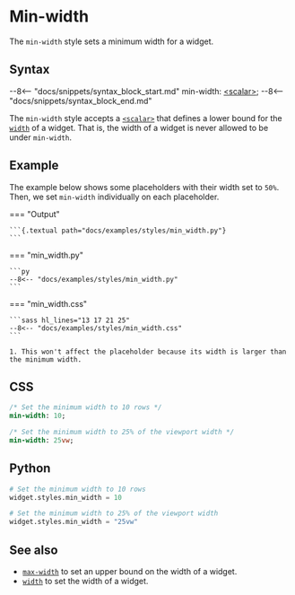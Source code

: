 # Min-width

The `min-width` style sets a minimum width for a widget.

## Syntax

--8<-- "docs/snippets/syntax_block_start.md"
min-width: <a href="../../css_types/scalar">&lt;scalar&gt;</a>;
--8<-- "docs/snippets/syntax_block_end.md"

The `min-width` style accepts a [`<scalar>`](../../css_types/scalar) that defines a lower bound for the [`width`](./width) of a widget.
That is, the width of a widget is never allowed to be under `min-width`.

## Example

The example below shows some placeholders with their width set to `50%`.
Then, we set `min-width` individually on each placeholder.

=== "Output"

    ```{.textual path="docs/examples/styles/min_width.py"}
    ```

=== "min_width.py"

    ```py
    --8<-- "docs/examples/styles/min_width.py"
    ```

=== "min_width.css"

    ```sass hl_lines="13 17 21 25"
    --8<-- "docs/examples/styles/min_width.css"
    ```

    1. This won't affect the placeholder because its width is larger than the minimum width.

## CSS

```sass
/* Set the minimum width to 10 rows */
min-width: 10;

/* Set the minimum width to 25% of the viewport width */
min-width: 25vw;
```

## Python

```python
# Set the minimum width to 10 rows
widget.styles.min_width = 10

# Set the minimum width to 25% of the viewport width
widget.styles.min_width = "25vw"
```

## See also

 - [`max-width`](./max_width.md) to set an upper bound on the width of a widget.
 - [`width`](./width.md) to set the width of a widget.
